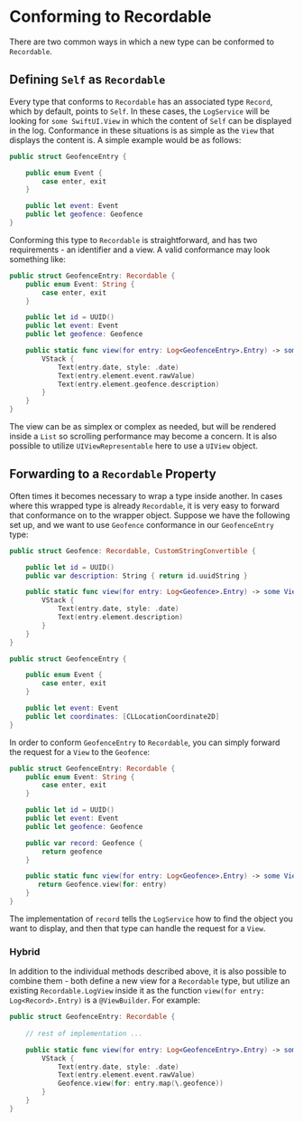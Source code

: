 # Conforming to Recordable

There are two common ways in which a new type can be conformed to `Recordable`.

## Defining `Self` as `Recordable`

Every type that conforms to `Recordable` has an associated type `Record`, which by default, points to `Self`. In these cases, the `LogService` will be looking for `some SwiftUI.View` in which the content of `Self` can be displayed in the log. Conformance in these situations is as simple as the `View` that displays the content is. A simple example would be as follows:

```swift
public struct GeofenceEntry {

    public enum Event {
        case enter, exit
    }

    public let event: Event
    public let geofence: Geofence
}
```

Conforming this type to `Recordable` is straightforward, and has two requirements - an identifier and a view. A valid conformance may look something like:

```swift
public struct GeofenceEntry: Recordable {
    public enum Event: String {
        case enter, exit
    }

    public let id = UUID()
    public let event: Event
    public let geofence: Geofence

    public static func view(for entry: Log<GeofenceEntry>.Entry) -> some View {
        VStack {
            Text(entry.date, style: .date)
            Text(entry.element.event.rawValue)
            Text(entry.element.geofence.description)
        }
    }
}
```

The view can be as simplex or complex as needed, but will be rendered inside a `List` so scrolling performance may become a concern. It is also possible to utilize `UIViewRepresentable` here to use a `UIView` object.

## Forwarding to a `Recordable` Property

Often times it becomes necessary to wrap a type inside another. In cases where this wrapped type is already `Recordable`, it is very easy to forward that conformance on to the wrapper object. Suppose we have the following set up, and we want to use `Geofence` conformance in our `GeofenceEntry` type:

```swift
public struct Geofence: Recordable, CustomStringConvertible {

    public let id = UUID()
    public var description: String { return id.uuidString }

    public static func view(for entry: Log<Geofence>.Entry) -> some View {
        VStack {
            Text(entry.date, style: .date)
            Text(entry.element.description)
        }
    }
}

public struct GeofenceEntry {

    public enum Event {
        case enter, exit
    }

    public let event: Event
    public let coordinates: [CLLocationCoordinate2D]
}
```

In order to conform `GeofenceEntry` to `Recordable`, you can simply forward the request for a `View` to the `Geofence`:

```swift
public struct GeofenceEntry: Recordable {
    public enum Event: String {
        case enter, exit
    }

    public let id = UUID()
    public let event: Event
    public let geofence: Geofence

    public var record: Geofence {
        return geofence
    }

    public static func view(for entry: Log<Geofence>.Entry) -> some View {
       return Geofence.view(for: entry)
    }
}
```

The implementation of `record` tells the `LogService` how to find the object you want to display, and then that type can handle the request for a `View`.

### Hybrid

In addition to the individual methods described above, it is also possible to combine them - both define a new view for a `Recordable` type, but utilize an existing `Recordable.LogView` inside it as the function `view(for entry: Log<Record>.Entry)` is a `@ViewBuilder`. For example:

```swift
public struct GeofenceEntry: Recordable {
  
    // rest of implementation ...

    public static func view(for entry: Log<GeofenceEntry>.Entry) -> some View {
        VStack {
            Text(entry.date, style: .date)
            Text(entry.element.event.rawValue)
            Geofence.view(for: entry.map(\.geofence))
        }
    }
}
```
